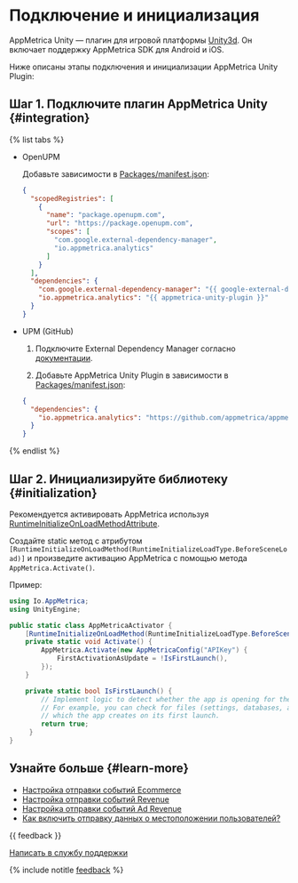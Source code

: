 # Подключение и инициализация

AppMetrica Unity — плагин для игровой платформы [Unity3d](http://docs.unity3d.com/). Он включает поддержку AppMetrica SDK для Android и iOS.

Ниже описаны этапы подключения и инициализации AppMetrica Unity Plugin:

## Шаг 1. Подключите плагин AppMetrica Unity {#integration}

{% list tabs %}

- OpenUPM

  Добавьте зависимости в [Packages/manifest.json](https://docs.unity3d.com/Manual/upm-manifestPrj.html):

  ```json translate=no
  {
    "scopedRegistries": [
      {
        "name": "package.openupm.com",
        "url": "https://package.openupm.com",
        "scopes": [
          "com.google.external-dependency-manager",
          "io.appmetrica.analytics"
        ]
      }
    ],
    "dependencies": {
      "com.google.external-dependency-manager": "{{ google-external-dependency-manager }}",
      "io.appmetrica.analytics": "{{ appmetrica-unity-plugin }}"      
    }
  }
  ```

- UPM (GitHub)

  1. Подключите External Dependency Manager согласно [документации](https://github.com/googlesamples/unity-jar-resolver/tree/master?tab=readme-ov-file#getting-started).

  2. Добавьте AppMetrica Unity Plugin в зависимости в [Packages/manifest.json](https://docs.unity3d.com/Manual/upm-manifestPrj.html):

    ```json translate=no
    {
      "dependencies": {
        "io.appmetrica.analytics": "https://github.com/appmetrica/appmetrica-unity-plugin.git#v{{ appmetrica-unity-plugin }}"
      }
    }
     ```

{% endlist %}

## Шаг 2. Инициализируйте библиотеку {#initialization}

Рекомендуется активировать AppMetrica используя [RuntimeInitializeOnLoadMethodAttribute](https://docs.unity3d.com/ScriptReference/RuntimeInitializeOnLoadMethodAttribute.html).

Создайте static метод с атрибутом `[RuntimeInitializeOnLoadMethod(RuntimeInitializeLoadType.BeforeSceneLoad)]` и произведите активацию AppMetrica с помощью метода `AppMetrica.Activate()`.

Пример:

```csharp translate=no
using Io.AppMetrica;
using UnityEngine;

public static class AppMetricaActivator {
    [RuntimeInitializeOnLoadMethod(RuntimeInitializeLoadType.BeforeSceneLoad)]
    private static void Activate() {
        AppMetrica.Activate(new AppMetricaConfig("APIKey") {
            FirstActivationAsUpdate = !IsFirstLaunch(),
        });
    }

    private static bool IsFirstLaunch() {
        // Implement logic to detect whether the app is opening for the first time.
        // For example, you can check for files (settings, databases, and so on),
        // which the app creates on its first launch.
        return true;
     }
}
```

## Узнайте больше {#learn-more}

- [Настройка отправки событий Ecommerce](unity-operations.md#send-ecommerce)
- [Настройка отправки событий Revenue](unity-operations.md#send-revenue)
- [Настройка отправки событий Ad Revenue](unity-operations.md#send-adrevenue)
- [Как включить отправку данных о местоположении пользователей?](../../../troubleshooting/troubleshooting.md#region)

{{ feedback }}

<a href="../../../troubleshooting/feedback-new">
  <span class="button">Написать в службу поддержки</span>
</a>

{% include notitle [feedback](../../../_includes/feedback-button.md) %}
